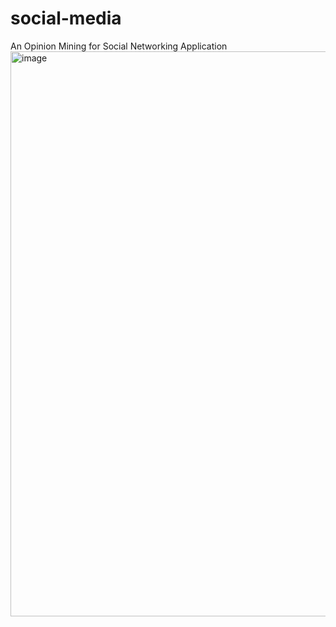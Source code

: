 # social-media
An Opinion Mining for Social Networking Application
<img width="904" alt="image" src="https://user-images.githubusercontent.com/80947144/168740281-95167ddf-2618-4cb8-9a3a-3e4f5a753510.png">

